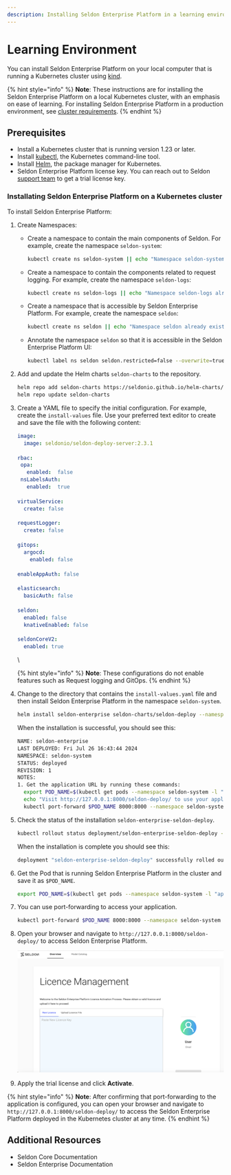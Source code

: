 ```yaml
---
description: Installing Seldon Enterprise Platform in a learning environment.
---
```


# Learning Environment

You can install Seldon Enterprise Platform on your local computer that is running a Kubernetes cluster using [kind](https://kubernetes.io/docs/tasks/tools/#kind).

{% hint style="info" %}
**Note**: These instructions are for installing the Seldon Enterprise Platform on a local Kubernetes cluster, with an emphasis on ease of learning. For installing Seldon Enterprise Platform in a production environment, see [cluster requirements](production-environment/#cluster-requirements).
{% endhint %}

## Prerequisites

* Install a Kubernetes cluster that is running version 1.23 or later.
* Install [kubectl](https://kubernetes.io/docs/tasks/tools/#kubectl), the Kubernetes command-line tool.
* Install [Helm](https://helm.sh/docs/intro/install/), the package manager for Kubernetes.
* Seldon Enterprise Platform license key. You can reach out to Seldon [support team](https://www.seldon.io/contact) to get a trial license key.

### Installating Seldon Enterprise Platform on a Kubernetes cluster

To install Seldon Enterprise Platform:

1. Create Namespaces:
   *   Create a namespace to contain the main components of Seldon. For example, create the namespace `seldon-system`:

       ```bash
       kubectl create ns seldon-system || echo "Namespace seldon-system already exists"
       ```
   *   Create a namespace to contain the components related to request logging. For example, create the namespace `seldon-logs`:

       ```bash
       kubectl create ns seldon-logs || echo "Namespace seldon-logs already exists"
       ```
   *   Create a namespace that is accessible by Seldon Enterprise Platform. For example, create the namespace `seldon`:

       ```bash
       kubectl create ns seldon || echo "Namespace seldon already exists"
       ```
   *   Annotate the namespace `seldon` so that it is accessible in the Seldon Enterprise Platform UI:

       ```bash
       kubectl label ns seldon seldon.restricted=false --overwrite=true
       ```
2.  Add and update the Helm charts `seldon-charts` to the repository.

    ```bash
    helm repo add seldon-charts https://seldonio.github.io/helm-charts/
    helm repo update seldon-charts
    ```
3.  Create a YAML file to specify the initial configuration. For example, create the `install-values` file. Use your preferred text editor to create and save the file with the following content:

    ```yaml
    image:
      image: seldonio/seldon-deploy-server:2.3.1

    rbac:
     opa:
       enabled:  false
     nsLabelsAuth:
       enabled:  true

    virtualService:
      create: false

    requestLogger:
      create: false

    gitops:
      argocd:
        enabled: false

    enableAppAuth: false

    elasticsearch:
      basicAuth: false

    seldon:
      enabled: false
      knativeEnabled: false

    seldonCoreV2:
      enabled: true
    ```

    \


    {% hint style="info" %}
    **Note**: These configurations do not enable features such as Request logging and GitOps.
    {% endhint %}
4.  Change to the directory that contains the `install-values.yaml` file and then install Seldon Enterprise Platform in the namespace `seldon-system`.

    ```bash
    helm install seldon-enterprise seldon-charts/seldon-deploy --namespace seldon-system  -f install-values.yaml --version 2.3.1
    ```

    When the installation is successful, you should see this:

    ```bash
    NAME: seldon-enterprise
    LAST DEPLOYED: Fri Jul 26 16:43:44 2024
    NAMESPACE: seldon-system
    STATUS: deployed
    REVISION: 1
    NOTES:
    1. Get the application URL by running these commands:
      export POD_NAME=$(kubectl get pods --namespace seldon-system -l "app.kubernetes.io/name=seldon-deploy,app.kubernetes.io/instance=seldon-enterprise" -o jsonpath="{.items[0].metadata.name}")
      echo "Visit http://127.0.0.1:8000/seldon-deploy/ to use your application"
      kubectl port-forward $POD_NAME 8000:8000 --namespace seldon-system
    ```
5.  Check the status of the installation `seldon-enterprise-seldon-deploy`.

    ```bash
    kubectl rollout status deployment/seldon-enterprise-seldon-deploy -n seldon-system
    ```

    When the installation is complete you should see this:

    ```bash
    deployment "seldon-enterprise-seldon-deploy" successfully rolled out
    ```
6.  Get the Pod that is running Seldon Enterprise Platform in the cluster and save it as `$POD_NAME`.

    ```bash
    export POD_NAME=$(kubectl get pods --namespace seldon-system -l "app.kubernetes.io/name=seldon-deploy,app.kubernetes.io/instance=seldon-enterprise" -o jsonpath="{.items[0].metadata.name}")
    ```
7.  You can use port-forwarding to access your application.

    ```bash
    kubectl port-forward $POD_NAME 8000:8000 --namespace seldon-system
    ```
8.  Open your browser and navigate to `http://127.0.0.1:8000/seldon-deploy/` to access Seldon Enterprise Platform.

    ![Seldon Enterprise Platform](sep-welcome-page.png)
9. Apply the trial license and click **Activate**.

{% hint style="info" %}
**Note**: After confirming that port-forwarding to the application is configured, you can open your browser and navigate to `http://127.0.0.1:8000/seldon-deploy/` to access the Seldon Enterprise Platform deployed in the Kubernetes cluster at any time.
{% endhint %}

## Additional Resources

* Seldon Core Documentation
* Seldon Enterprise Documentation
